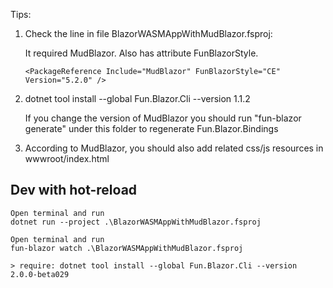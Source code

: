 Tips:

1. Check the line in file BlazorWASMAppWithMudBlazor.fsproj: 

    It required MudBlazor. Also has attribute FunBlazorStyle.

    ```
    <PackageReference Include="MudBlazor" FunBlazorStyle="CE" Version="5.2.0" />
    ```

2. dotnet tool install --global Fun.Blazor.Cli --version 1.1.2

    If you change the version of MudBlazor you should run "fun-blazor generate" under this folder to regenerate Fun.Blazor.Bindings

3. According to MudBlazor, you should also add related css/js resources in wwwroot/index.html


## Dev with hot-reload

    Open terminal and run
    dotnet run --project .\BlazorWASMAppWithMudBlazor.fsproj
    
    Open terminal and run
    fun-blazor watch .\BlazorWASMAppWithMudBlazor.fsproj

    > require: dotnet tool install --global Fun.Blazor.Cli --version 2.0.0-beta029
